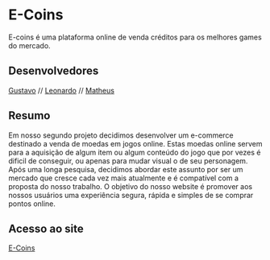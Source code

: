 # E-Coins

E-coins é uma plataforma online de venda créditos para os melhores games do mercado.

## Desenvolvedores

[Gustavo](https://github.com/gustavocquinto) //
[Leonardo](https://github.com/BearSharkN) //
[Matheus](https://github.com/herkross)



## Resumo

Em nosso segundo projeto decidimos desenvolver um e-commerce destinado a venda de moedas em jogos online. Estas moedas online servem para a aquisição de algum item ou algum conteúdo do jogo que por vezes é dificil de conseguir, ou apenas para   mudar visual o de seu personagem. Após uma longa pesquisa, decidimos abordar este assunto por ser um mercado que cresce cada vez mais atualmente e é compatível com a proposta do nosso trabalho.  O objetivo do nosso website é  promover aos nossos usuários uma experiência segura, rápida e simples de se comprar pontos online.



## Acesso ao site
[E-Coins](www.xxx.com.br)